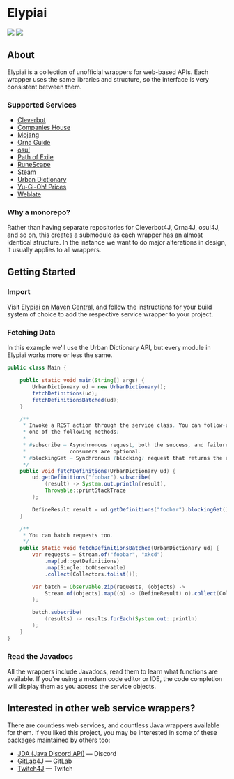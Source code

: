 # Elypiai

[![](https://img.shields.io/maven-central/v/org.elypia.elypiai/osu)](https://search.maven.org/search?q=g:org.elypia.elypiai) [![](https://gitlab.com/SethFalco/elypiai/badges/main/pipeline.svg)](https://gitlab.com/SethFalco/elypiai)

## About

Elypiai is a collection of unofficial wrappers for web-based APIs. Each wrapper uses the same libraries and structure, so the interface is very consistent between them.

### Supported Services

* [Cleverbot](https://www.cleverbot.com/api/)
* [Companies House](https://developer.companieshouse.gov.uk/api/docs/)
* [Mojang](https://minecraft.wiki/w/Mojang_API)
* [Orna Guide](https://orna.guide/gameplay?show=16)
* [osu!](https://osu.ppy.sh/docs/index.html)
* [Path of Exile](https://www.pathofexile.com/developer/docs/api-resources)
* [RuneScape](http://runescape.wikia.com/wiki/Application_programming_interface)
* [Steam](https://steamcommunity.com/dev)
* [Urban Dictionary](https://api.urbandictionary.com/v0/define?term=api)
* [Yu-Gi-Oh! Prices](https://yugiohprices.docs.apiary.io/)
* [Weblate](https://docs.weblate.org/en/latest/api.html)

### Why a monorepo?

Rather than having separate repositories for Cleverbot4J, Orna4J, osu!4J, and so on, this creates a submodule as each wrapper has an almost identical structure. In the instance we want to do major alterations in design, it usually applies to all wrappers.

## Getting Started

### Import

Visit [Elypiai on Maven Central](https://search.maven.org/search?q=g:org.elypia.elypiai), and follow the instructions for your build system of choice to add the respective service wrapper to your project.

### Fetching Data

In this example we'll use the Urban Dictionary API, but every module in Elypiai works more or less the same.

```java
public class Main {

    public static void main(String[] args) {
        UrbanDictionary ud = new UrbanDictionary();
        fetchDefinitions(ud);
        fetchDefinitionsBatched(ud);
    }

    /**
     * Invoke a REST action through the service class. You can follow-up with
     * one of the following methods:
     * 
     * #subscribe — Asynchronous request, both the success, and failure
     *              consumers are optional.
     * #blockingGet — Synchronous (blocking) request that returns the result.
     */
    public void fetchDefinitions(UrbanDictionary ud) {
        ud.getDefinitions("foobar").subscribe(
            (result) -> System.out.println(result),
            Throwable::printStackTrace
        );

        DefineResult result = ud.getDefinitions("foobar").blockingGet();
    }

    /**
     * You can batch requests too.
     */
    public static void fetchDefinitionsBatched(UrbanDictionary ud) {
        var requests = Stream.of("foobar", "xkcd")
            .map(ud::getDefinitions)
            .map(Single::toObservable)
            .collect(Collectors.toList());

        var batch = Observable.zip(requests, (objects) ->
            Stream.of(objects).map((o) -> (DefineResult) o).collect(Collectors.toList())
        );

        batch.subscribe(
            (results) -> results.forEach(System.out::println)
        );
    }
}
```

### Read the Javadocs

All the wrappers include Javadocs, read them to learn what functions are available. If you're using a modern code editor or IDE, the code completion will display them as you access the service objects.

## Interested in other web service wrappers?

There are countless web services, and countless Java wrappers available for them. If you liked this project, you may be interested in some of these packages maintained by others too:

* [JDA (Java Discord API)](https://github.com/discord-jda/JDA) — Discord
* [GitLab4J](https://github.com/gitlab4j/gitlab4j-api) ­— GitLab
* [Twitch4J](https://twitch4j.github.io/) — Twitch
